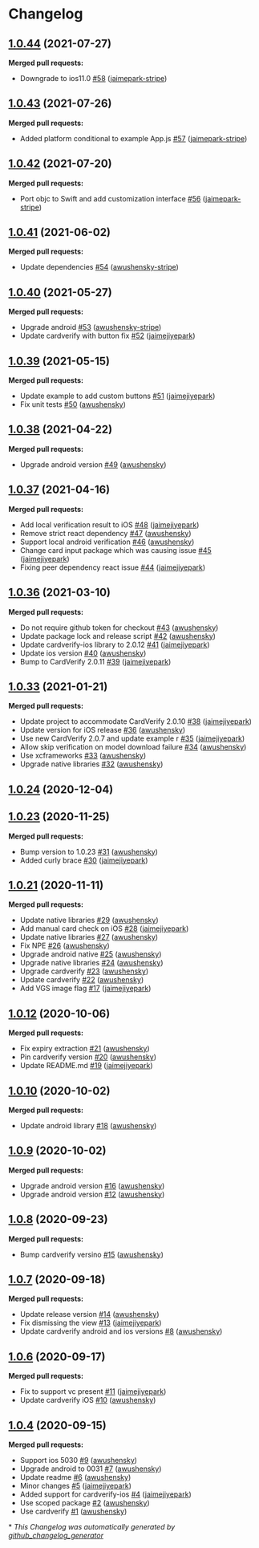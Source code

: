 # Changelog

## [1.0.44](https://github.com/getbouncer/react-native-cardverify/tree/1.0.44) (2021-07-27)

**Merged pull requests:**

- Downgrade to ios11.0 [\#58](https://github.com/getbouncer/react-native-cardverify/pull/58) ([jaimepark-stripe](https://github.com/jaimepark-stripe))

## [1.0.43](https://github.com/getbouncer/react-native-cardverify/tree/1.0.43) (2021-07-26)

**Merged pull requests:**

- Added platform conditional to example App.js [\#57](https://github.com/getbouncer/react-native-cardverify/pull/57) ([jaimepark-stripe](https://github.com/jaimepark-stripe))

## [1.0.42](https://github.com/getbouncer/react-native-cardverify/tree/1.0.42) (2021-07-20)

**Merged pull requests:**

- Port objc to Swift and add customization interface [\#56](https://github.com/getbouncer/react-native-cardverify/pull/56) ([jaimepark-stripe](https://github.com/jaimepark-stripe))

## [1.0.41](https://github.com/getbouncer/react-native-cardverify/tree/1.0.41) (2021-06-02)

**Merged pull requests:**

- Update dependencies [\#54](https://github.com/getbouncer/react-native-cardverify/pull/54) ([awushensky-stripe](https://github.com/awushensky-stripe))

## [1.0.40](https://github.com/getbouncer/react-native-cardverify/tree/1.0.40) (2021-05-27)

**Merged pull requests:**

- Upgrade android [\#53](https://github.com/getbouncer/react-native-cardverify/pull/53) ([awushensky-stripe](https://github.com/awushensky-stripe))
- Update cardverify with button fix [\#52](https://github.com/getbouncer/react-native-cardverify/pull/52) ([jaimejiyepark](https://github.com/jaimejiyepark))

## [1.0.39](https://github.com/getbouncer/react-native-cardverify/tree/1.0.39) (2021-05-15)

**Merged pull requests:**

- Update example to add custom buttons [\#51](https://github.com/getbouncer/react-native-cardverify/pull/51) ([jaimejiyepark](https://github.com/jaimejiyepark))
- Fix unit tests [\#50](https://github.com/getbouncer/react-native-cardverify/pull/50) ([awushensky](https://github.com/awushensky))

## [1.0.38](https://github.com/getbouncer/react-native-cardverify/tree/1.0.38) (2021-04-22)

**Merged pull requests:**

- Upgrade android version [\#49](https://github.com/getbouncer/react-native-cardverify/pull/49) ([awushensky](https://github.com/awushensky))

## [1.0.37](https://github.com/getbouncer/react-native-cardverify/tree/1.0.37) (2021-04-16)

**Merged pull requests:**

- Add local verification result to iOS [\#48](https://github.com/getbouncer/react-native-cardverify/pull/48) ([jaimejiyepark](https://github.com/jaimejiyepark))
- Remove strict react dependency [\#47](https://github.com/getbouncer/react-native-cardverify/pull/47) ([awushensky](https://github.com/awushensky))
- Support local android verification [\#46](https://github.com/getbouncer/react-native-cardverify/pull/46) ([awushensky](https://github.com/awushensky))
- Change card input package which was causing issue [\#45](https://github.com/getbouncer/react-native-cardverify/pull/45) ([jaimejiyepark](https://github.com/jaimejiyepark))
- Fixing peer dependency react issue [\#44](https://github.com/getbouncer/react-native-cardverify/pull/44) ([jaimejiyepark](https://github.com/jaimejiyepark))

## [1.0.36](https://github.com/getbouncer/react-native-cardverify/tree/1.0.36) (2021-03-10)

**Merged pull requests:**

- Do not require github token for checkout [\#43](https://github.com/getbouncer/react-native-cardverify/pull/43) ([awushensky](https://github.com/awushensky))
- Update package lock and release script [\#42](https://github.com/getbouncer/react-native-cardverify/pull/42) ([awushensky](https://github.com/awushensky))
- Update cardverify-ios library to 2.0.12 [\#41](https://github.com/getbouncer/react-native-cardverify/pull/41) ([jaimejiyepark](https://github.com/jaimejiyepark))
- Update ios version [\#40](https://github.com/getbouncer/react-native-cardverify/pull/40) ([awushensky](https://github.com/awushensky))
- Bump to CardVerify 2.0.11 [\#39](https://github.com/getbouncer/react-native-cardverify/pull/39) ([jaimejiyepark](https://github.com/jaimejiyepark))

## [1.0.33](https://github.com/getbouncer/react-native-cardverify/tree/1.0.33) (2021-01-21)

**Merged pull requests:**

- Update project to accommodate CardVerify 2.0.10 [\#38](https://github.com/getbouncer/react-native-cardverify/pull/38) ([jaimejiyepark](https://github.com/jaimejiyepark))
- Update version for iOS release [\#36](https://github.com/getbouncer/react-native-cardverify/pull/36) ([awushensky](https://github.com/awushensky))
- Use new CardVerify 2.0.7 and update example r [\#35](https://github.com/getbouncer/react-native-cardverify/pull/35) ([jaimejiyepark](https://github.com/jaimejiyepark))
- Allow skip verification on model download failure [\#34](https://github.com/getbouncer/react-native-cardverify/pull/34) ([awushensky](https://github.com/awushensky))
- Use xcframeworks [\#33](https://github.com/getbouncer/react-native-cardverify/pull/33) ([awushensky](https://github.com/awushensky))
- Upgrade native libraries [\#32](https://github.com/getbouncer/react-native-cardverify/pull/32) ([awushensky](https://github.com/awushensky))

## [1.0.24](https://github.com/getbouncer/react-native-cardverify/tree/1.0.24) (2020-12-04)

## [1.0.23](https://github.com/getbouncer/react-native-cardverify/tree/1.0.23) (2020-11-25)

**Merged pull requests:**

- Bump version to 1.0.23 [\#31](https://github.com/getbouncer/react-native-cardverify/pull/31) ([awushensky](https://github.com/awushensky))
- Added curly brace [\#30](https://github.com/getbouncer/react-native-cardverify/pull/30) ([jaimejiyepark](https://github.com/jaimejiyepark))

## [1.0.21](https://github.com/getbouncer/react-native-cardverify/tree/1.0.21) (2020-11-11)

**Merged pull requests:**

- Update native libraries [\#29](https://github.com/getbouncer/react-native-cardverify/pull/29) ([awushensky](https://github.com/awushensky))
- Add manual card check on iOS [\#28](https://github.com/getbouncer/react-native-cardverify/pull/28) ([jaimejiyepark](https://github.com/jaimejiyepark))
- Update native libraries [\#27](https://github.com/getbouncer/react-native-cardverify/pull/27) ([awushensky](https://github.com/awushensky))
- Fix NPE [\#26](https://github.com/getbouncer/react-native-cardverify/pull/26) ([awushensky](https://github.com/awushensky))
- Upgrade android native [\#25](https://github.com/getbouncer/react-native-cardverify/pull/25) ([awushensky](https://github.com/awushensky))
- Upgrade native libraries [\#24](https://github.com/getbouncer/react-native-cardverify/pull/24) ([awushensky](https://github.com/awushensky))
- Upgrade cardverify [\#23](https://github.com/getbouncer/react-native-cardverify/pull/23) ([awushensky](https://github.com/awushensky))
- Update cardverify [\#22](https://github.com/getbouncer/react-native-cardverify/pull/22) ([awushensky](https://github.com/awushensky))
- Add VGS image flag [\#17](https://github.com/getbouncer/react-native-cardverify/pull/17) ([jaimejiyepark](https://github.com/jaimejiyepark))

## [1.0.12](https://github.com/getbouncer/react-native-cardverify/tree/1.0.12) (2020-10-06)

**Merged pull requests:**

- Fix expiry extraction [\#21](https://github.com/getbouncer/react-native-cardverify/pull/21) ([awushensky](https://github.com/awushensky))
- Pin cardverify version [\#20](https://github.com/getbouncer/react-native-cardverify/pull/20) ([awushensky](https://github.com/awushensky))
- Update README.md [\#19](https://github.com/getbouncer/react-native-cardverify/pull/19) ([jaimejiyepark](https://github.com/jaimejiyepark))

## [1.0.10](https://github.com/getbouncer/react-native-cardverify/tree/1.0.10) (2020-10-02)

**Merged pull requests:**

- Update android library [\#18](https://github.com/getbouncer/react-native-cardverify/pull/18) ([awushensky](https://github.com/awushensky))

## [1.0.9](https://github.com/getbouncer/react-native-cardverify/tree/1.0.9) (2020-10-02)

**Merged pull requests:**

- Upgrade android version [\#16](https://github.com/getbouncer/react-native-cardverify/pull/16) ([awushensky](https://github.com/awushensky))
- Upgrade android version [\#12](https://github.com/getbouncer/react-native-cardverify/pull/12) ([awushensky](https://github.com/awushensky))

## [1.0.8](https://github.com/getbouncer/react-native-cardverify/tree/1.0.8) (2020-09-23)

**Merged pull requests:**

- Bump cardverify versino [\#15](https://github.com/getbouncer/react-native-cardverify/pull/15) ([awushensky](https://github.com/awushensky))

## [1.0.7](https://github.com/getbouncer/react-native-cardverify/tree/1.0.7) (2020-09-18)

**Merged pull requests:**

- Update release version [\#14](https://github.com/getbouncer/react-native-cardverify/pull/14) ([awushensky](https://github.com/awushensky))
- Fix dismissing the view [\#13](https://github.com/getbouncer/react-native-cardverify/pull/13) ([jaimejiyepark](https://github.com/jaimejiyepark))
- Update cardverify android and ios versions [\#8](https://github.com/getbouncer/react-native-cardverify/pull/8) ([awushensky](https://github.com/awushensky))

## [1.0.6](https://github.com/getbouncer/react-native-cardverify/tree/1.0.6) (2020-09-17)

**Merged pull requests:**

- Fix to support vc present [\#11](https://github.com/getbouncer/react-native-cardverify/pull/11) ([jaimejiyepark](https://github.com/jaimejiyepark))
- Update cardverify iOS [\#10](https://github.com/getbouncer/react-native-cardverify/pull/10) ([awushensky](https://github.com/awushensky))

## [1.0.4](https://github.com/getbouncer/react-native-cardverify/tree/1.0.4) (2020-09-15)

**Merged pull requests:**

- Support ios 5030 [\#9](https://github.com/getbouncer/react-native-cardverify/pull/9) ([awushensky](https://github.com/awushensky))
- Upgrade android to 0031 [\#7](https://github.com/getbouncer/react-native-cardverify/pull/7) ([awushensky](https://github.com/awushensky))
- Update readme [\#6](https://github.com/getbouncer/react-native-cardverify/pull/6) ([awushensky](https://github.com/awushensky))
- Minor changes [\#5](https://github.com/getbouncer/react-native-cardverify/pull/5) ([jaimejiyepark](https://github.com/jaimejiyepark))
- Added support for cardverify-ios [\#4](https://github.com/getbouncer/react-native-cardverify/pull/4) ([jaimejiyepark](https://github.com/jaimejiyepark))
- Use scoped package [\#2](https://github.com/getbouncer/react-native-cardverify/pull/2) ([awushensky](https://github.com/awushensky))
- Use cardverify [\#1](https://github.com/getbouncer/react-native-cardverify/pull/1) ([awushensky](https://github.com/awushensky))



\* *This Changelog was automatically generated by [github_changelog_generator](https://github.com/github-changelog-generator/github-changelog-generator)*
